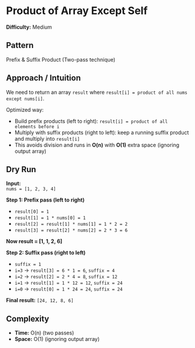# Product of Array Except Self

**Difficulty:** Medium

## Pattern
Prefix & Suffix Product (Two-pass technique)

## Approach / Intuition
We need to return an array `result` where `result[i] = product of all nums except nums[i]`.

Optimized way:
- Build prefix products (left to right): `result[i] = product of all elements before i`
- Multiply with suffix products (right to left): keep a running suffix product and multiply into `result[i]`
- This avoids division and runs in **O(n)** with **O(1)** extra space (ignoring output array)

## Dry Run
**Input:**  
`nums = [1, 2, 3, 4]`

**Step 1: Prefix pass (left to right)**
- `result[0] = 1`
- `result[1] = 1 * nums[0] = 1`
- `result[2] = result[1] * nums[1] = 1 * 2 = 2`
- `result[3] = result[2] * nums[2] = 2 * 3 = 6`

**Now result = [1, 1, 2, 6]**

**Step 2: Suffix pass (right to left)**
- `suffix = 1`
- `i=3` → `result[3] = 6 * 1 = 6`, `suffix = 4`
- `i=2` → `result[2] = 2 * 4 = 8`, `suffix = 12`
- `i=1` → `result[1] = 1 * 12 = 12`, `suffix = 24`
- `i=0` → `result[0] = 1 * 24 = 24`, `suffix = 24`

**Final result:** `[24, 12, 8, 6]`

## Complexity
- **Time:** O(n) (two passes)
- **Space:** O(1) (ignoring output array)
